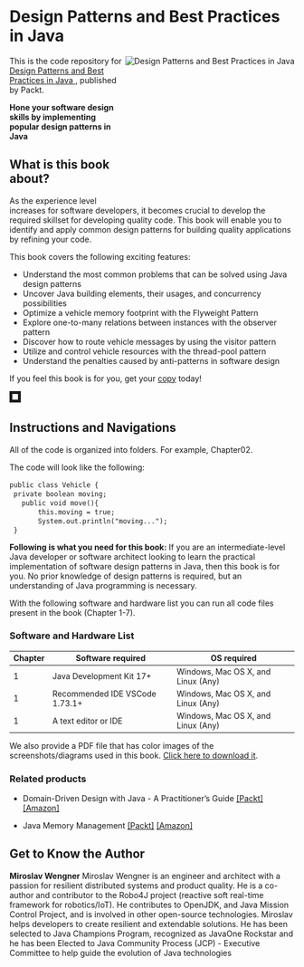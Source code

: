 # Design Patterns and Best Practices in Java 

<a href="https://www.packtpub.com/product/design-patterns-and-best-practices-in-java/9781786463593?utm_source=github&utm_medium=repository&utm_campaign="><img src="https://static.packt-cdn.com/products/9781786463593/cover/smaller" alt="Design Patterns and Best Practices in Java " height="256px" align="right"></a>

This is the code repository for [Design Patterns and Best Practices in Java ](https://www.packtpub.com/product/design-patterns-and-best-practices-in-java/9781786463593?utm_source=github&utm_medium=repository&utm_campaign=), published by Packt.

**Hone your software design skills by implementing popular design patterns in Java**

## What is this book about?
As the experience level increases for software developers, it becomes crucial to develop the required skillset for developing quality code. This book will enable you to identify and apply common design patterns for building quality applications by refining your code.

This book covers the following exciting features:
* Understand the most common problems that can be solved using Java design patterns
* Uncover Java building elements, their usages, and concurrency possibilities
* Optimize a vehicle memory footprint with the Flyweight Pattern
* Explore one-to-many relations between instances with the observer pattern
* Discover how to route vehicle messages by using the visitor pattern
* Utilize and control vehicle resources with the thread-pool pattern
* Understand the penalties caused by anti-patterns in software design

If you feel this book is for you, get your [copy](https://www.amazon.com/dp/1786463598) today!

<a href="https://www.packtpub.com/?utm_source=github&utm_medium=banner&utm_campaign=GitHubBanner"><img src="https://raw.githubusercontent.com/PacktPublishing/GitHub/master/GitHub.png" 
alt="https://www.packtpub.com/" border="5" /></a>

## Instructions and Navigations
All of the code is organized into folders. For example, Chapter02.

The code will look like the following:
```
public class Vehicle {
 private boolean moving;
   public void move(){
       this.moving = true;
       System.out.println("moving...");
 }
```

**Following is what you need for this book:**
If you are an intermediate-level Java developer or software architect looking to learn the practical implementation of software design patterns in Java, then this book is for you. No prior knowledge of design patterns is required, but an understanding of Java programming is necessary.

With the following software and hardware list you can run all code files present in the book (Chapter 1-7).
### Software and Hardware List
| Chapter | Software required | OS required |
| -------- | ------------------------------------ | ----------------------------------- |
| 1 | Java Development Kit 17+ | Windows, Mac OS X, and Linux (Any) |
| 1 | Recommended IDE VSCode 1.73.1+ | Windows, Mac OS X, and Linux (Any) |
| 1 | A text editor or IDE | Windows, Mac OS X, and Linux (Any) |


We also provide a PDF file that has color images of the screenshots/diagrams used in this book. [Click here to download it]( https://packt.link/nSLEf).

### Related products
* Domain-Driven Design with Java - A Practitioner’s Guide  [[Packt]](https://www.packtpub.com/product/domain-driven-design-with-java-a-practitioners-guide/9781800560734?utm_source=github&utm_medium=repository&utm_campaign=) [[Amazon]](https://www.amazon.com/dp/1800560737)

* Java Memory Management  [[Packt]](https://www.packtpub.com/product/java-memory-management/9781801812856?utm_source=github&utm_medium=repository&utm_campaign=) [[Amazon]](https://www.amazon.com/dp/B09RMBJBL7)


## Get to Know the Author
**Miroslav Wengner**
Miroslav Wengner is an engineer and architect with a passion for resilient distributed systems and product quality. He is a co-author and contributor to the Robo4J project (reactive soft real-time framework for robotics/IoT). He contributes to OpenJDK, and Java Mission Control Project, and is involved in other open-source technologies. Miroslav helps developers to create resilient and extendable solutions. He has been selected to Java Champions Program, recognized as JavaOne Rockstar and he has been Elected to Java Community Process (JCP) - Executive Committee to help guide the evolution of Java technologies




